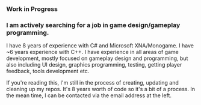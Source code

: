 ### Work in Progress
### I am actively searching for a job in game design/gameplay programming.
I have 8 years of experience with C# and Microsoft XNA/Monogame. I have ~6 years experience with C++. 
I have experience in all areas of game development, mostly focused on gameplay design and programming, but also including UI design, graphics programming, testing, getting player feedback, tools development etc.

If you're reading this, I'm still in the process of creating, updating and cleaning up my repos. It's 8 years worth of code so it's a bit of a process. In the mean time, I can be contacted via the email address at the left.

<!--
**GryffDavid/gryffdavid** is a ✨ _special_ ✨ repository because its `README.md` (this file) appears on your GitHub profile.

Here are some ideas to get you started:

- 🔭 I’m currently working on ...
- 🌱 I’m currently learning ...
- 👯 I’m looking to collaborate on ...
- 🤔 I’m looking for help with ...
- 💬 Ask me about ...
- 📫 How to reach me: ...
- 😄 Pronouns: ...
- ⚡ Fun fact: ...
-->
